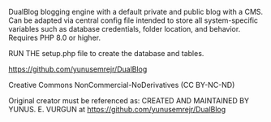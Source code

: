 DualBlog blogging engine with a default private and public blog with a CMS.
 Can be adapted via central config file intended to store all system-specific variables such as database credentials, folder location, and behavior.
 Requires PHP 8.0 or higher.

RUN THE setup.php file to create the database and tables.

https://github.com/yunusemrejr/DualBlog

Creative Commons NonCommercial-NoDerivatives (CC BY-NC-ND)

Original creator must be referenced as: CREATED AND MAINTAINED BY YUNUS. E. VURGUN at https://github.com/yunusemrejr/DualBlog

